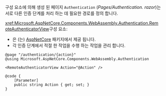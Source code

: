 구성 요소에 의해 생성 된 페이지 `Authentication` (*Pages/Authentication. razor*)는 서로 다른 인증 단계를 처리 하는 데 필요한 경로를 정의 합니다.

<xref:Microsoft.AspNetCore.Components.WebAssembly.Authentication.RemoteAuthenticatorView>구성 요소:

* 은 (는) [AspNetCore](https://www.nuget.org/packages/Microsoft.AspNetCore.Components.WebAssembly.Authentication/) 패키지에서 제공 됩니다.
* 각 인증 단계에서 적절 한 작업을 수행 하는 작업을 관리 합니다.

```razor
@page "/authentication/{action}"
@using Microsoft.AspNetCore.Components.WebAssembly.Authentication

<RemoteAuthenticatorView Action="@Action" />

@code {
    [Parameter]
    public string Action { get; set; }
}
```
